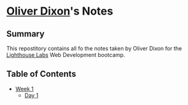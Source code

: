 # [Oliver Dixon](https://github.com/OliverDanger)'s Notes

## Summary

This repostitory contains all fo the notes taken by Oliver Dixon for the [Lighthouse Labs](https://www.lighthouselabs.ca/) Web Development bootcamp.

## Table of Contents

* [Week 1](/Week_1)
  * [Day 1](/Week_1/Day_1/)